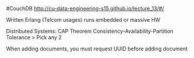 #CouchDB
http://cu-data-engineering-s15.github.io/lecture_13/#/

Written Erlang (Telcom usages) runs embedded or massive HW

Distributed Systems: CAP Theorem
Consistency-Availability-Partition Tolerance > Pick any 2

When adding documents, you must request UUID before adding document



